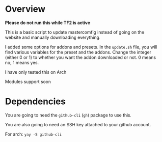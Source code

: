 # Overview

**Please do not run this while TF2 is active**

This is a basic script to update mastercomfig instead of going on the website and manually downloading everything.

I added some options for addons and presets. In the `update.sh` file, you will find various variables for the preset and the addons. Change the integer (either 0 or 1) to whether you want the addon downloaded or not. 0 means no, 1 means yes.

I have only tested this on Arch

Modules support soon

# Dependencies

You are going to need the `github-cli` (`gh`) package to use this.

You are also going to need an SSH key attached to your github account.

For arch: `yay -S github-cli`
